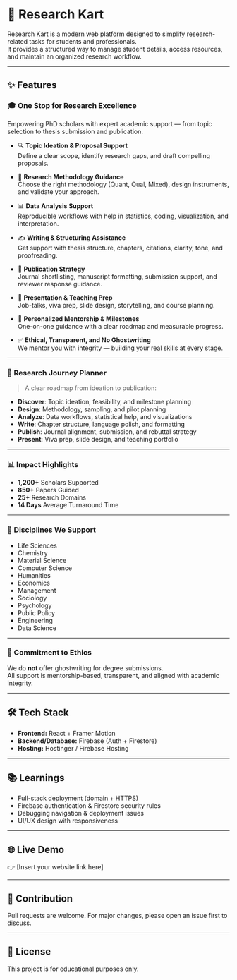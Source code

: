 # 🚀 Research Kart

Research Kart is a modern web platform designed to simplify research-related tasks for students and professionals.  
It provides a structured way to manage student details, access resources, and maintain an organized research workflow.  


---



## ✨ Features

### 🎓 One Stop for Research Excellence
Empowering PhD scholars with expert academic support — from topic selection to thesis submission and publication.  

- 🔍 **Topic Ideation & Proposal Support**  
  Define a clear scope, identify research gaps, and draft compelling proposals.

- 🧪 **Research Methodology Guidance**  
  Choose the right methodology (Quant, Qual, Mixed), design instruments, and validate your approach.

- 📊 **Data Analysis Support**  
  Reproducible workflows with help in statistics, coding, visualization, and interpretation.

- ✍️ **Writing & Structuring Assistance**  
  Get support with thesis structure, chapters, citations, clarity, tone, and proofreading.

- 📰 **Publication Strategy**  
  Journal shortlisting, manuscript formatting, submission support, and reviewer response guidance.

- 🎤 **Presentation & Teaching Prep**  
  Job-talks, viva prep, slide design, storytelling, and course planning.

- 📅 **Personalized Mentorship & Milestones**  
  One-on-one guidance with a clear roadmap and measurable progress.

- ✅ **Ethical, Transparent, and No Ghostwriting**  
  We mentor you with integrity — building your real skills at every stage.

---

### 🧭 Research Journey Planner

> A clear roadmap from ideation to publication:

- **Discover**: Topic ideation, feasibility, and milestone planning  
- **Design**: Methodology, sampling, and pilot planning  
- **Analyze**: Data workflows, statistical help, and visualizations  
- **Write**: Chapter structure, language polish, and formatting  
- **Publish**: Journal alignment, submission, and rebuttal strategy  
- **Present**: Viva prep, slide design, and teaching portfolio

---

### 📊 Impact Highlights

- **1,200+** Scholars Supported  
- **850+** Papers Guided  
- **25+** Research Domains  
- **14 Days** Average Turnaround Time

---

### 🧠 Disciplines We Support

- Life Sciences  
- Chemistry  
- Material Science  
- Computer Science  
- Humanities  
- Economics  
- Management  
- Sociology  
- Psychology  
- Public Policy  
- Engineering  
- Data Science

---

### 🤝 Commitment to Ethics

We do **not** offer ghostwriting for degree submissions.  
All support is mentorship-based, transparent, and aligned with academic integrity.



---



## 🛠️ Tech Stack
- **Frontend:** React + Framer Motion  
- **Backend/Database:** Firebase (Auth + Firestore)  
- **Hosting:** Hostinger / Firebase Hosting  

---

## 📚 Learnings
- Full-stack deployment (domain + HTTPS)  
- Firebase authentication & Firestore security rules  
- Debugging navigation & deployment issues  
- UI/UX design with responsiveness  

---

## 🌐 Live Demo
👉 [Insert your website link here]  

---

## 🤝 Contribution
Pull requests are welcome. For major changes, please open an issue first to discuss.  

---

## 📜 License
This project is for educational purposes only.  
